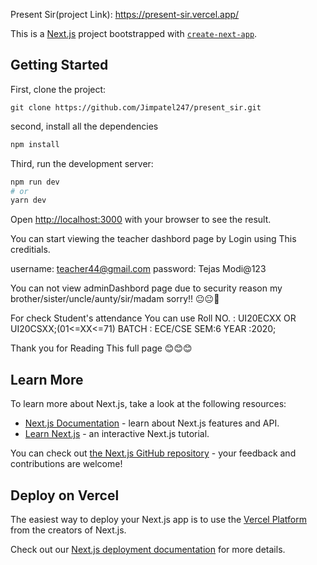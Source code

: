 Present Sir(project Link): https://present-sir.vercel.app/

This is a [Next.js](https://nextjs.org/) project bootstrapped with [`create-next-app`](https://github.com/vercel/next.js/tree/canary/packages/create-next-app).

## Getting Started

First, clone the project:

```
git clone https://github.com/Jimpatel247/present_sir.git
```

second, install all the dependencies

```bash
npm install
```

Third, run the development server:

```bash
npm run dev
# or
yarn dev
```

Open [http://localhost:3000](http://localhost:3000) with your browser to see the result.

You can start viewing the teacher dashbord page by Login using This creditials.

username: teacher44@gmail.com
password: Tejas Modi@123

You can not view adminDashbord page due to security reason my brother/sister/uncle/aunty/sir/madam sorry!! 😐😐🙏

For check Student's attendance You can use
Roll NO. : UI20ECXX OR UI20CSXX;(01<=XX<=71)
BATCH : ECE/CSE
SEM:6
YEAR :2020;

Thank you for Reading This full page 😊😊😊

## Learn More

To learn more about Next.js, take a look at the following resources:

- [Next.js Documentation](https://nextjs.org/docs) - learn about Next.js features and API.
- [Learn Next.js](https://nextjs.org/learn) - an interactive Next.js tutorial.

You can check out [the Next.js GitHub repository](https://github.com/vercel/next.js/) - your feedback and contributions are welcome!

## Deploy on Vercel

The easiest way to deploy your Next.js app is to use the [Vercel Platform](https://vercel.com/new?utm_medium=default-template&filter=next.js&utm_source=create-next-app&utm_campaign=create-next-app-readme) from the creators of Next.js.

Check out our [Next.js deployment documentation](https://nextjs.org/docs/deployment) for more details.
